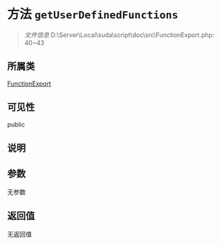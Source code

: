 # 方法 `getUserDefinedFunctions`

> *文件信息* D:\Server\Local\suda\script\doc\src\FunctionExport.php: 40~43

## 所属类 

[FunctionExport](../FunctionExport.md)

## 可见性

public

## 说明



## 参数


无参数


## 返回值

无返回值
